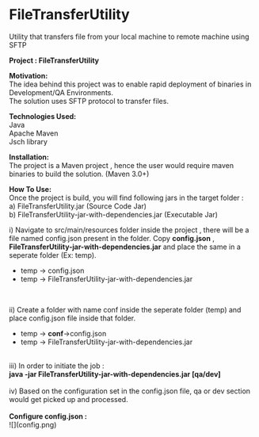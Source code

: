 # FileTransferUtility
Utility that transfers file from your local machine to remote machine using SFTP


<b>Project : FileTransferUtility</b><br/>

<b>Motivation:</b> <br/>
The idea behind this project was to enable rapid deployment of binaries in Development/QA Environments. <br/>
The solution uses SFTP protocol to transfer files.<br/>

<b>Technologies Used:</b><br/>
Java<br/>
Apache Maven<br/>
Jsch library<br/>

<b>Installation:</b><br/>
The project is a Maven project , hence the user would require maven binaries to build the solution. (Maven 3.0+)<br/>

<b>How To Use:</b><br/>
Once the project is build, you will find following jars in the target folder :<br/>
a) FileTransferUtility.jar (Source Code Jar) <br/>
b) FileTransferUtility-jar-with-dependencies.jar (Executable Jar)<br/>

i) Navigate to src/main/resources folder inside the project , there will be a file named config.json present in the folder.
Copy <b>config.json</b> , <b>FileTransferUtility-jar-with-dependencies.jar</b> and place the same in a seperate folder (Ex: temp).
<br/>

<ul>
<li>temp -> config.json</li>
<li>temp -> FileTransferUtility-jar-with-dependencies.jar</li>
</ul>
<br/>

ii) Create a folder with name conf inside the seperate folder (temp) and place config.json file inside that folder.<br/>
<ul>
<li>temp -> <b>conf</b>->config.json</li>
<li>temp -> FileTransferUtility-jar-with-dependencies.jar</li>
</ul>

<br/>
iii) In order to initiate the job :<br/>
<b>java -jar FileTransferUtility-jar-with-dependencies.jar [qa/dev] </b><br/>
<br/>
iv) Based on the configuration set in the config.json file, qa or dev section would get picked up and processed.<br/>

<br/>
<b>Configure config.json :</b><br/>
![](config.png)
